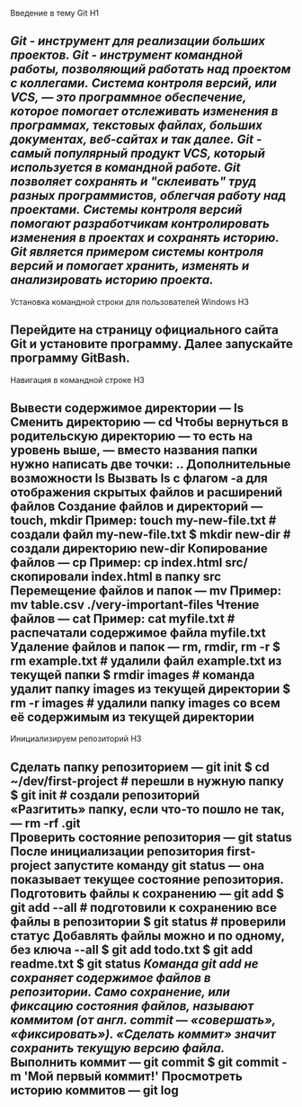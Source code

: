 Введение в тему Git H1

*Git - инструмент для реализации больших проектов. Git - инструмент командной работы, позволяющий работать над проектом с коллегами.*
*Система контроля версий, или VCS, — это программное обеспечение, которое помогает отслеживать изменения в программах, текстовых файлах, больших документах, веб-сайтах и так далее.*
*Git - самый популярный продукт VCS, который используется в командной работе. Git позволяет сохранять и "склеивать" труд разных программистов, облегчая работу над проектами.*
*Системы контроля версий помогают разработчикам контролировать изменения в проектах и сохранять историю.*
*Git является примером системы контроля версий и помогает хранить, изменять и анализировать историю проекта.*
---
Установка командной строки для пользователей Windows H3

Перейдите на страницу официального сайта Git и установите программу. Далее запускайте программу GitBash.
---
Навигация в командной строке H3

Вывести содержимое директории — ls
Сменить директорию — cd
Чтобы вернуться в родительскую директорию — то есть на уровень выше, — вместо названия папки нужно написать две точки: ..
Дополнительные возможности ls
Вызвать ls с флагом -a для отображения скрытых файлов и расширений файлов
Создание файлов и директорий — touch, mkdir
__Пример:__ 
touch my-new-file.txt # создали файл my-new-file.txt 
$ mkdir new-dir # создали директорию new-dir 
Копирование файлов — cp
__Пример:__ cp index.html src/ скопировали index.html в папку src 
Перемещение файлов и папок — mv
__Пример:__ mv table.csv ./very-important-files 
Чтение файлов — cat
__Пример:__ cat myfile.txt # распечатали содержимое файла myfile.txt
Удаление файлов и папок — rm, rmdir, rm -r
$ rm example.txt # удалили файл example.txt из текущей папки 
$ rmdir images # команда удалит папку images из текущей директории
$ rm -r images # удалили папку images со всем её содержимым из текущей директории
---
Инициализируем репозиторий H3

Сделать папку репозиторием — git init
$ cd ~/dev/first-project # перешли в нужную папку
$ git init # создали репозиторий  
«Разгитить» папку, если что-то пошло не так, — rm -rf .git               
Проверить состояние репозитория — git status
После инициализации репозитория first-project запустите команду git status — она показывает текущее состояние репозитория. 
Подготовить файлы к сохранению — git add
$ git add --all # подготовили к сохранению все файлы в репозитории
$ git status # проверили статус 
Добавлять файлы можно и по одному, без ключа --all
$ git add todo.txt
$ git add readme.txt
$ git status 
*Команда git add не сохраняет содержимое файлов в репозитории. Само сохранение, или фиксацию состояния файлов, называют коммитом (от англ. commit — «совершать», «фиксировать»). «Сделать коммит» значит сохранить текущую версию файла.*
Выполнить коммит — git commit
$ git commit -m 'Мой первый коммит!' 
Просмотреть историю коммитов — git log
---



